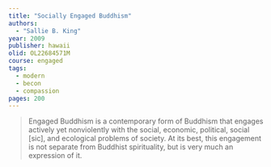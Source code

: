 ```yaml
---
title: "Socially Engaged Buddhism"
authors:
  - "Sallie B. King"
year: 2009
publisher: hawaii
olid: OL22684571M
course: engaged
tags:
  - modern
  - becon
  - compassion
pages: 200
---
```


> Engaged Buddhism is a contemporary form of Buddhism that engages actively yet nonviolently with the social, economic, political, social [sic], and ecological problems of society. At its best, this engagement is not separate from Buddhist spirituality, but is very much an expression of it.
